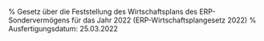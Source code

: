% Gesetz über die Feststellung des Wirtschaftsplans des ERP-Sondervermögens für das Jahr 2022  (ERP-Wirtschaftsplangesetz 2022)
% Ausfertigungsdatum: 25.03.2022
 
